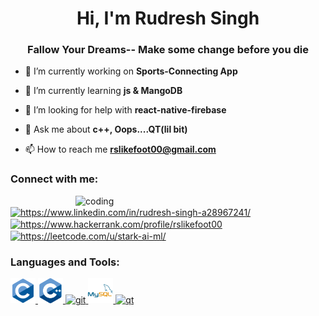 <h1 align="center">Hi, I'm Rudresh Singh</h1>
<h3 align="center">Fallow Your Dreams-- Make some change before you die</h3>

- 🔭 I’m currently working on **Sports-Connecting App**

- 🌱 I’m currently learning **js & MangoDB**

- 🤝 I’m looking for help with **react-native-firebase**

- 💬 Ask me about **c++, Oops....QT(lil bit)**

- 📫 How to reach me **rslikefoot00@gmail.com**

<h3 align="left">Connect with me:</h3>

<img align ="right" width = "400" alt="coding" src ="https://static.wixstatic.com/media/b313a9_89ebec0c5f384c65a9551f0c1ec18ca9~mv2.gif">
<p align="left">
<a href="https://linkedin.com/in/https://www.linkedin.com/in/rudresh-singh-a28967241/" target="blank"><img align="center" src="https://raw.githubusercontent.com/rahuldkjain/github-profile-readme-generator/master/src/images/icons/Social/linked-in-alt.svg" alt="https://www.linkedin.com/in/rudresh-singh-a28967241/" height="30" width="40" /></a>
<a href="https://www.hackerrank.com/https://www.hackerrank.com/profile/rslikefoot00" target="blank"><img align="center" src="https://raw.githubusercontent.com/rahuldkjain/github-profile-readme-generator/master/src/images/icons/Social/hackerrank.svg" alt="https://www.hackerrank.com/profile/rslikefoot00" height="30" width="40" /></a>
<a href="https://www.leetcode.com/https://leetcode.com/u/stark-ai-ml/" target="blank"><img align="center" src="https://raw.githubusercontent.com/rahuldkjain/github-profile-readme-generator/master/src/images/icons/Social/leet-code.svg" alt="https://leetcode.com/u/stark-ai-ml/" height="30" width="40" /></a>
</p>

<h3 align="left">Languages and Tools:</h3>
<p align="left"> <a href="https://www.cprogramming.com/" target="_blank" rel="noreferrer"> <img src="https://raw.githubusercontent.com/devicons/devicon/master/icons/c/c-original.svg" alt="c" width="40" height="40"/> </a> <a href="https://www.w3schools.com/cpp/" target="_blank" rel="noreferrer"> <img src="https://raw.githubusercontent.com/devicons/devicon/master/icons/cplusplus/cplusplus-original.svg" alt="cplusplus" width="40" height="40"/> </a> <a href="https://git-scm.com/" target="_blank" rel="noreferrer"> <img src="https://www.vectorlogo.zone/logos/git-scm/git-scm-icon.svg" alt="git" width="40" height="40"/> </a> <a href="https://www.mysql.com/" target="_blank" rel="noreferrer"> <img src="https://raw.githubusercontent.com/devicons/devicon/master/icons/mysql/mysql-original-wordmark.svg" alt="mysql" width="40" height="40"/> </a> <a href="https://www.qt.io/" target="_blank" rel="noreferrer"> <img src="https://upload.wikimedia.org/wikipedia/commons/0/0b/Qt_logo_2016.svg" alt="qt" width="40" height="40"/> </a> </p>

